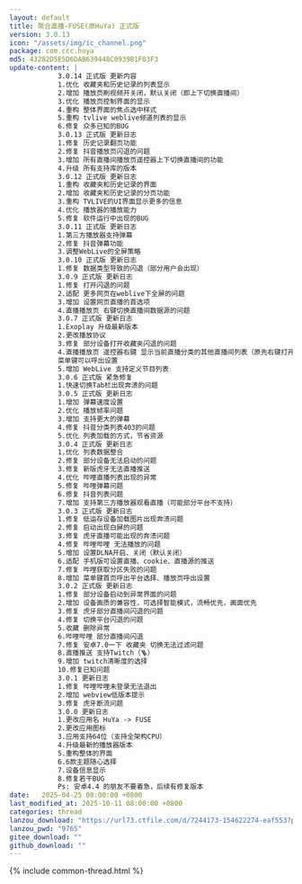 ```yaml
---
layout: default
title: 聚合直播-FUSE(原HuYa) 正式版
version: 3.0.13
icon: "/assets/img/ic_channel.png"
package: com.ccc.huya
md5: 43282D5E5D6DAB639448C0939B1F03F3
update-content: |
            3.0.14 正式版 更新内容
            1.优化 收藏夹和历史记录的列表显示
            2.增加 播放页刷视频开关闭，默认关闭（即上下切换直播间）
            3.优化 播放页控制界面的显示
            4.重构 整体界面的焦点选中样式
            5.重构 tvlive weblive频道列表的显示
            6.修复 众多已知的BUG
            3.0.13 正式版 更新日志
            1.修复 历史记录翻页功能
            2.修复 抖音播放页闪退的问题
            3.增加 所有直播间播放页遥控器上下切换直播间的功能
            4.升级 所有支持库的版本
            3.0.12 正式版 更新日志
            1.重构 收藏夹和历史记录的界面
            2.增加 收藏夹和历史记录的分页功能
            3.重构 TVLIVE的UI界面显示更多的信息
            4.优化 播放器的播放能力
            5.修复 软件运行中出现的BUG
            3.0.11 正式版 更新日志
            1.第三方播放器支持弹幕
            2.修复 抖音弹幕功能
            3.调整WebLive的全屏策略
            3.0.10 正式版 更新日志
            1.修复 数据类型导致的闪退（部分用户会出现）
            3.0.9 正式版 更新日志
            1.修复 打开闪退的问题
            2.适配 更多网页在weblive下全屏的问题
            3.增加 设置网页直播的首选项
            4.直播播放页 右键切换直播间数据源的问题
            3.0.7 正式版 更新日志
            1.Exoplay 升级最新版本
            2.更改播放协议
            3.修复 部分设备打开收藏夹闪退的问题
            4.直播播放页 遥控器右键 显示当前直播分类的其他直播间列表（原先右键打开设置界面）
            菜单键可以呼出设置
            5.增加 WebLive 支持定义节目列表
            3.0.6 正式版 紧急修复
            1.快速切换Tab栏出现奔溃的问题
            3.0.5 正式版 更新日志
            1.增加 弹幕速度设置
            2.优化 播放帧率问题
            3.增加 支持更大的弹幕
            4.修复 抖音分类列表403的问题
            5.优化 列表加载的方式，节省资源
            3.0.4 正式版 更新日志
            1.优化 列表数据整合
            2.修复 部分设备无法启动的问题
            3.修复 新版虎牙无法直播推送
            4.优化 哔哩直播列表出现的异常
            5.修复 哔哩弹幕问题
            6.修复 抖音列表问题
            7.增加 支持第三方播放器观看直播（可能部分平台不支持）
            3.0.3 正式版 更新日志
            1.修复 低运存设备加载图片出现奔溃问题
            2.修复 启动出现白屏的问题
            3.修复 虎牙直播可能出现的奔溃问题
            4.修复 哔哩哔哩 无法播放的问题
            5.增加 设置DLNA开启、关闭（默认关闭）
            6.适配 手机版可设置直播、cookie、直播源的推送
            7.修复 哔哩获取分区失败的问题
            8.增加 菜单键首页呼出平台选择、播放页呼出设置
            3.0.2 正式版 更新日志
            1.修复 部分设备启动到异常界面的问题
            2.增加 设备画质的兼容性，可选择智能模式，流畅优先，画面优先
            3.修复 虎牙部分直播间闪退的问题
            4.修复 切换平台闪退的问题
            5.收藏 删除异常
            6.哔哩哔哩 部分直播间闪退
            7.修复 安卓7.0一下 收藏夹 切换无法过滤问题
            8.直播推送 支持Twitch（🪜）
            9.增加 twitch清晰度的选择
            10.修复已知问题
            3.0.1 更新日志
            1.修复 哔哩哔哩未登录无法退出
            2.增加 webview低版本提示
            3.修复 虎牙断流问题
            3.0.0 更新日志
            1.更改应用名 HuYa -> FUSE
            2.更改应用图标
            3.应用支持64位（支持全架构CPU）
            4.升级最新的播放器版本
            5.重构整体的界面
            6.6款主题随心选择
            7.设备信息显示
            8.修复若干BUG
            Ps: 安卓4.4 的朋友不要着急，后续有修复版本
date:   2025-04-25 08:00:00 +0800
last_modified_at: 2025-10-11 08:00:00 +0800
categories: thread
lanzou_download: "https://url73.ctfile.com/d/7244173-154622274-eaf553?p=9765"
lanzou_pwd: "9765"
gitee_download: ""
github_download: ""
---
```

{% include common-thread.html %}
